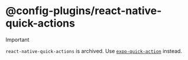 # @config-plugins/react-native-quick-actions

> [!IMPORTANT]
> `react-native-quick-actions` is archived. Use [`expo-quick-action`](https://github.com/EvanBacon/expo-quick-actions) instead.